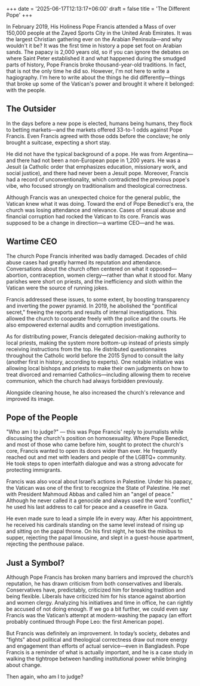 +++
date = '2025-06-17T12:13:17+06:00'
draft = false
title = 'The Different Pope'
+++

In February 2019, His Holiness Pope Francis attended a Mass of over 150,000 people at the Zayed Sports City in the United Arab Emirates. It was the largest Christian gathering ever on the Arabian Peninsula—and why wouldn't it be? It was the first time in history a pope set foot on Arabian sands. The papacy is 2,000 years old, so if you can ignore the debates on where Saint Peter established it and what happened during the smudged parts of history, Pope Francis broke thousand-year-old traditions. In fact, that is not the only time he did so. However, I'm not here to write a hagiography. I'm here to write about the things he did differently—things that broke up some of the Vatican's power and brought it where it belonged: with the people.

## The Outsider

In the days before a new pope is elected, humans being humans, they flock to betting markets—and the markets offered 33-to-1 odds against Pope Francis. Even Francis agreed with those odds before the conclave; he only brought a suitcase, expecting a short stay.

He did not have the typical background of a pope. He was from Argentina—and there had not been a non-European pope in 1,200 years. He was a Jesuit (a Catholic order that emphasizes education, missionary work, and social justice), and there had never been a Jesuit pope. Moreover, Francis had a record of unconventionality, which contradicted the previous pope's vibe, who focused strongly on traditionalism and theological correctness.

Although Francis was an unexpected choice for the general public, the Vatican knew what it was doing. Toward the end of Pope Benedict's era, the church was losing attendance and relevance. Cases of sexual abuse and financial corruption had rocked the Vatican to its core. Francis was supposed to be a change in direction—a wartime CEO—and he was.

## Wartime CEO

The church Pope Francis inherited was badly damaged. Decades of child abuse cases had greatly harmed its reputation and attendance. Conversations about the church often centered on what it opposed—abortion, contraception, women clergy—rather than what it stood for. Many parishes were short on priests, and the inefficiency and sloth within the Vatican were the source of running jokes.

Francis addressed these issues, to some extent, by boosting transparency and inverting the power pyramid. In 2019, he abolished the "pontifical secret," freeing the reports and results of internal investigations. This allowed the church to cooperate freely with the police and the courts. He also empowered external audits and corruption investigations.

As for distributing power, Francis delegated decision-making authority to local priests, making the system more bottom-up instead of priests simply receiving instructions from the top. He distributed questionnaires throughout the Catholic world before the 2015 Synod to consult the laity (another first in history, according to experts). One notable initiative was allowing local bishops and priests to make their own judgments on how to treat divorced and remarried Catholics—including allowing them to receive communion, which the church had always forbidden previously.

Alongside cleaning house, he also increased the church's relevance and improved its image.

## Pope of the People

"Who am I to judge?" — this was Pope Francis' reply to journalists while discussing the church's position on homosexuality. Where Pope Benedict, and most of those who came before him, sought to protect the church's core, Francis wanted to open its doors wider than ever. He frequently reached out and met with leaders and people of the LGBTQ+ community. He took steps to open interfaith dialogue and was a strong advocate for protecting immigrants.

Francis was also vocal about Israel’s actions in Palestine. Under his papacy, the Vatican was one of the first to recognize the State of Palestine. He met with President Mahmoud Abbas and called him an "angel of peace." Although he never called it a genocide and always used the word "conflict," he used his last address to call for peace and a ceasefire in Gaza.

He even made sure to lead a simple life in every way. After his appointment, he received his cardinals standing on the same level instead of rising up and sitting on the papal throne. On his first night, he took the minibus to supper, rejecting the papal limousine, and slept in a guest-house apartment, rejecting the penthouse palace.

## Just a Symbol?

Although Pope Francis has broken many barriers and improved the church’s reputation, he has drawn criticism from both conservatives and liberals. Conservatives have, predictably, criticized him for breaking tradition and being flexible. Liberals have criticized him for his stance against abortion and women clergy. Analyzing his initiatives and time in office, he can rightly be accused of not doing enough. If we go a bit further, we could even say Francis was the Vatican’s attempt at modern-washing the papacy (an effort probably continued through Pope Leo: the first American pope).

But Francis was definitely an improvement. In today’s society, debates and "fights" about political and theological correctness draw out more energy and engagement than efforts of actual service—even in Bangladesh. Pope Francis is a reminder of what is actually important, and he is a case study in walking the tightrope between handling institutional power while bringing about change.

Then again, who am I to judge?
